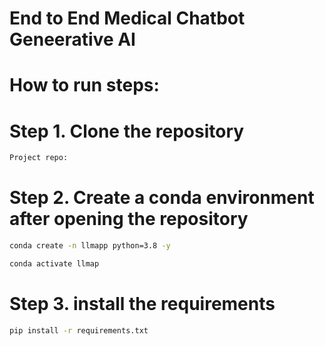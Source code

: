 # End to End Medical Chatbot Geneerative AI

# How to run steps:

# Step 1. Clone the repository

```bash
Project repo: 
```
# Step 2. Create a conda environment after opening the repository

``` bash
conda create -n llmapp python=3.8 -y
```

```bash
conda activate llmap
```

# Step 3. install the requirements
```bash
pip install -r requirements.txt
```

